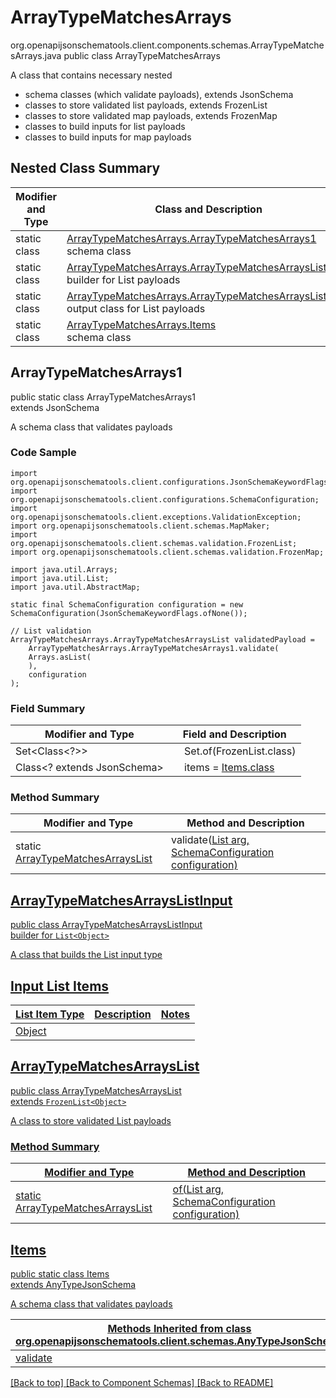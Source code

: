 # ArrayTypeMatchesArrays
org.openapijsonschematools.client.components.schemas.ArrayTypeMatchesArrays.java
public class ArrayTypeMatchesArrays

A class that contains necessary nested
- schema classes (which validate payloads), extends JsonSchema
- classes to store validated list payloads, extends FrozenList
- classes to store validated map payloads, extends FrozenMap
- classes to build inputs for list payloads
- classes to build inputs for map payloads

## Nested Class Summary
| Modifier and Type | Class and Description |
| ----------------- | ---------------------- |
| static class | [ArrayTypeMatchesArrays.ArrayTypeMatchesArrays1](#arraytypematchesarrays1)<br> schema class |
| static class | [ArrayTypeMatchesArrays.ArrayTypeMatchesArraysListInput](#arraytypematchesarrayslistinput)<br> builder for List payloads |
| static class | [ArrayTypeMatchesArrays.ArrayTypeMatchesArraysList](#arraytypematchesarrayslist)<br> output class for List payloads |
| static class | [ArrayTypeMatchesArrays.Items](#items)<br> schema class |

## ArrayTypeMatchesArrays1
public static class ArrayTypeMatchesArrays1<br>
extends JsonSchema

A schema class that validates payloads

### Code Sample
```
import org.openapijsonschematools.client.configurations.JsonSchemaKeywordFlags;
import org.openapijsonschematools.client.configurations.SchemaConfiguration;
import org.openapijsonschematools.client.exceptions.ValidationException;
import org.openapijsonschematools.client.schemas.MapMaker;
import org.openapijsonschematools.client.schemas.validation.FrozenList;
import org.openapijsonschematools.client.schemas.validation.FrozenMap;

import java.util.Arrays;
import java.util.List;
import java.util.AbstractMap;

static final SchemaConfiguration configuration = new SchemaConfiguration(JsonSchemaKeywordFlags.ofNone());

// List validation
ArrayTypeMatchesArrays.ArrayTypeMatchesArraysList validatedPayload =
    ArrayTypeMatchesArrays.ArrayTypeMatchesArrays1.validate(
    Arrays.asList(
    ),
    configuration
);
```

### Field Summary
| Modifier and Type | Field and Description |
| ----------------- | ---------------------- |
| Set<Class<?>> | &nbsp;&nbsp;&nbsp;&nbsp;Set.of(FrozenList.class)<br/> |
| Class<? extends JsonSchema> | &nbsp;&nbsp;&nbsp;&nbsp;items = [Items.class](#items)<br> |

### Method Summary
| Modifier and Type | Method and Description |
| ----------------- | ---------------------- |
| static [ArrayTypeMatchesArraysList](#arraytypematchesarrayslist) | validate([List<Object>](#arraytypematchesarrayslistinput) arg, SchemaConfiguration configuration) |

## ArrayTypeMatchesArraysListInput
public class ArrayTypeMatchesArraysListInput<br>
builder for `List<Object>`

A class that builds the List input type

## Input List Items
List Item Type | Description | Notes
-------------------- | ------------- | -------------
Object |  |

## ArrayTypeMatchesArraysList
public class ArrayTypeMatchesArraysList<br>
extends `FrozenList<Object>`

A class to store validated List payloads

### Method Summary
| Modifier and Type | Method and Description |
| ----------------- | ---------------------- |
| static [ArrayTypeMatchesArraysList](#arraytypematchesarrayslist) | of([List<Object>](#arraytypematchesarrayslistinput) arg, SchemaConfiguration configuration) |

## Items
public static class Items<br>
extends AnyTypeJsonSchema

A schema class that validates payloads

| Methods Inherited from class org.openapijsonschematools.client.schemas.AnyTypeJsonSchema |
| ------------------------------------------------------------------ |
| validate                                                           |

[[Back to top]](#top) [[Back to Component Schemas]](../../../README.md#Component-Schemas) [[Back to README]](../../../README.md)
